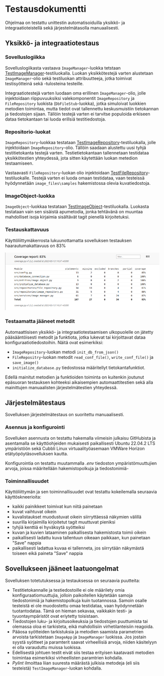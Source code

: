 # Testausdokumentti

Ohjelmaa on testattu unittestin automatisoiduilla yksikkö- ja integraatioteistellä sekä järjestelmätasolla manuaalisesti. 

## Yksikkö- ja integraatiotestaus

### Sovelluslogiikka

Sovelluslogiikasta vastaava `ImageManager`-luokka tetstaan [TestImageManager](../src/tests/test_image_manager.py)-testiluokalla. Luokan yksikkötestejä varten alustetaan `ImageManager`-olio sekä testiluokan attribuutteeja, jotka toimivat testisyötteinä sekä -tulosteina testeille.

Integraatiotestejä varten luodaan oma erillinen `ImageManager`-olio, jolle injektoidaan riippuvuuksiksi valekomponentit `ImageRepository` ja `FileRepository` luokista (`DbFileStub`-luokka), jotka simuloivat luokkien metodien toimintaa, mutta tiedot ovat tallennettu keskusmuistiin tietokannan ja tiedostojen sijaan. Tällöin testejä varten ei tarvitse populoida erkiseen dataa tietokantaan tai luoda erillsiä testitiedostoja.

### Repositorio-luokat

`ImageRepository`-luokkaa testataan [TestImageRepository](../src/tests/test_image_repository.py)-testiluokalla, jolle injektoidaan `ImageRepository`-olio. Tällöin saadaan alustettu uusi tyhjä testitietokanta testejä varten. Testietietokantaan tallennetaan testidataa yksikkötestien yhteydessä, jota sitten käytettään luokan metedion testaamiseen.

Vastaavasti `FileRepository`-luokan olio injektoidaan [TestFileRepository](../src/tests/test_file_repository.py)-testiluokalle. Testejä varten ei luoda omaan testidataa, vaan testeissä hyödynnetään `image_files\samples` hakemistossa olevia kuvatiedostoja.

### ImageObject-luokka

`ImageObject`-luokkaa testataan [TestImageObject](../src/tests/test_image_object.py)-testiluokalla. Luokasta testataan vain sen sisäistä apumetodia, jonka tehtävänä on muuntaa mahdolliset isoja kirjaimia sisältävät tagit pienellä kirjoitetuksi. 

### Testauskattavuus

Käyttöliittymäkerrosta lukuunottamatta sovelluksen testauksen haarautumakattavuus on 83%

![](./kuvat/testausraportti.png)

### Testaamatta jääneet metodit

Automaattisisen yksikkö- ja integraatiotestaamisen ulkopuolelle on jätetty pääsääntöisesti metodit ja funktiota, jotka lukevat tai kirjoittavat dataa konfiguraatiotiedostoihin. Näitä ovat esimerkiksi:
- `ImageRepository`-luokan metodi `init_db_from_json()`
- `FileRepositry`-luokan metodit `read_conf_file()`, `write_conf_file()` ja `save_image()`
- `initialize_database.py` tiedostossa määritellyt tietokantafunktiot.

Edellä mainitut metodien ja funktioiden toiminta on kuitenkin joutunut epäsuoran testauksen kohteeksi aikaisempien automaattitestien sekä alla mainittujen manuaalisten järjestelmätestien yhteydessä.

## Järjestelmätestaus

Sovelluksen järjestelmätestaus on suoritettu manuaalisesti.

### Asennus ja konfigurointi

Sovelluken asennusta on testattu hakemalla viimeisin julkaisu GitHubista ja asentamalla se käyttöohjeiden mukaisesti paikallisesti Ubuntu 22.04.2 LTS ympäristöön sekä Cubbli Linux virtuaalityöasemaan VMWare Horizon etätyöpöytäsovelluksen kautta. 

Konfigurointia on testattu muutammalla *.env* tiedoston ympäristömuuttujien arvoja, joissa määritellään hakemistopolkuja ja tiedostonimiä-

### Toiminnallisuudet

Käyttöliittymän ja sen toiminnallisuudet ovat testattu kokeilemalla seuraavia käyttöskneerioita: 

- kaikki painikkeet toimivat kun niitä painetaan 
- kuvat vaihtuvat oikein 
- kuvalistaukset muodustuvat oikein siirryttäessä näkymien välillä 
- suurilla kirjaimilla kirjoitetut tagit muuttuvat pieniksi
- tyhjiä kenttiä ei hyväksytä syötteiksi
- kuvan ja kuvien lataaminen paikallisesta hakemistosta toimii oikein
- paikallisesti ladattu kuva tallentuun oikeaan paikkaan, kun painetaan "Save" nappia
- paikallisesti ladattua kuvaa ei tallenneta, jos siirrytään näkymästä toiseen eikä paineta "Save" nappia

## Sovellukseen jääneet laatuongelmat

Sovelluksen totetutuksessa ja testauksessa on seuraavia puutteita:

- Testitietokannalle ja testiedostoille ei ole määrilety omia konfiguraatiomuuttujia, jolloin paikoitellen käytetään samoja tiedostonimiä ja hakemistopolkuja kuin tuotannossa. Samoin osalle testeistä ei ole muodostettu omaa testidataa, vaan hyödynnetään tuotantodataa. Tämä on hieman sekavaa, vaikkakin testi- ja tyuontaympäristöt ovat eriytetty toisistaan.
- Tiedostojen luku- ja kirjoitusoikeuksia ja tiedostojen puuttumista tai olemassa oloa ei tarkisteta, eikä mahdollisiin virhetilanteisiin reagoida.
- Pääosa syötteiden tarkistuksia ja metodien saamista parametrien arvoista tarkistetaan `ImageApp` ja `ImageManager` luokissa. Jos jostain syystä syötteet ja paramterit saavat virheellisiä arvoja, niiden käsitelyyn ei olla varauduttu muissa luokissa. 
- Edellisestä johtuen testit eivät siis testaa erityisen kaatavasti metodien toimintaa esimerkiksi virheellisten paramtrien kohdalla.
- *Pylint* ilmoittaa liian suuresta määrästä julkisia metodeja (eli siis testeistä) `TestImageManager`-luokan kohdalla. 
